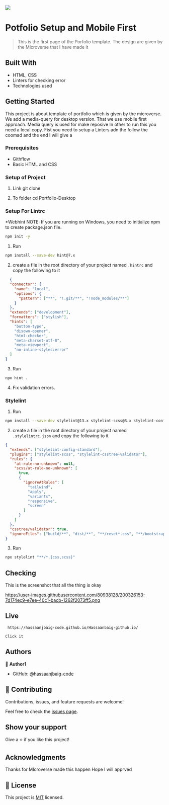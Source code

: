 ![](https://img.shields.io/badge/Microverse-blueviolet)

# Potfolio Setup and Mobile First 

> This is the first page of the Porfolio template. The design are given by the 
> Microverse that I have made it 


## Built With

- HTML, CSS
- Linters for checking error
- Technologies used



## Getting Started

This project is about template of portfolio which is given by the microverse. We add a media-query for desktop version. That we use mobile first approach. Media query is used for make reposive 
In other to run this you need a local copy. Fist you need to setup a Linters adn the follow the coomad and the end I will give a 


### Prerequisites
* Githflow
* Basic HTML and CSS

### Setup of Project 

1. Link
git clone 

2. To folder
    cd Portfolio-Desktop



### Setup For Lintrc
  *Webhint
 NOTE: If you are running on Windows, you need to initialize npm to create package.json file.
```bash
npm init -y
```

1. Run 
```bash
npm install --save-dev hint@7.x
```
2. create a file in the root directory of your project named ```.hintrc``` and copy the following to it
```json
  {
  "connector": {
    "name": "local",
    "options": {
      "pattern": ["**", "!.git/**", "!node_modules/**"]
    }
  },
  "extends": ["development"],
  "formatters": ["stylish"],
  "hints": [
    "button-type",
    "disown-opener",
    "html-checker",
    "meta-charset-utf-8",
    "meta-viewport",
    "no-inline-styles:error"
  ]
}
```
3. Run 
```bash
npx hint .
```
4. Fix validation errors.

### Stylelint
1. Run 
```bash
npm install --save-dev stylelint@13.x stylelint-scss@3.x stylelint-config-standard@21.x stylelint-csstree-validator@1.x
``` 
2. create a file in the root directory of your project named ```.stylelintrc.json``` and copy the following to it

```json
{
  "extends": ["stylelint-config-standard"],
  "plugins": ["stylelint-scss", "stylelint-csstree-validator"],
  "rules": {
    "at-rule-no-unknown": null,
    "scss/at-rule-no-unknown": [
      true,
      {
        "ignoreAtRules": [
          "tailwind",
          "apply",
          "variants",
          "responsive",
          "screen"
        ]
      }
    ]
  },
  "csstree/validator": true,
  "ignoreFiles": ["build/**", "dist/**", "**/reset*.css", "**/bootstrap*.css"]
}
```
3. Run 
```bash
npx stylelint "**/*.{css,scss}"
``` 
  
## Checking 
This is the screenshot that all the thing is okay

   https://user-images.githubusercontent.com/80938128/200326153-7d174ec9-e7ee-40c1-bacb-1262f2073ff5.png

## Live 
     https://hassaanjbaig-code.github.io/Hassaanbaig-github.io/

    Click it

## Authors

👤 **Author1**

- GitHub: [@hassaanjbaig-code](https://github.com/Hassaanjbaig-code)

## 🤝 Contributing

Contributions, issues, and feature requests are welcome!

Feel free to check the [issues page](../../issues/).

## Show your support

Give a ⭐️ if you like this project!

## Acknowledgments
Thanks for MIcroverse made this happen 
Hope I will apprved 

## 📝 License

This project is [MIT](./LICENSE) licensed.

